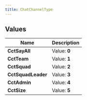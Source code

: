 ```yaml
---
title: ChatChannelType
---
```


## Values
| Name | Description |
| ---- | ----------- |
| **CctSayAll** | Value: **0** |
| **CctTeam** | Value: **1** |
| **CctSquad** | Value: **2** |
| **CctSquadLeader** | Value: **3** |
| **CctAdmin** | Value: **4** |
| **CctSize** | Value: **5** |

